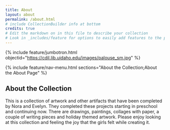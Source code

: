```yaml
---
title: About
layout: about
permalink: /about.html
# include CollectionBuilder info at bottom
credits: true
# Edit the markdown on in this file to describe your collection
# Look in _includes/feature for options to easily add features to the page
---
```


{% include feature/jumbotron.html objectid="https://cdil.lib.uidaho.edu/images/palouse_sm.jpg" %}

{% include feature/nav-menu.html sections="About the Collection;About the About Page" %}

## About the Collection
This is a collection of artwork and other artifacts that have been completed by Nora and Evelyn. They completed these projects starting in preschool and continuing now. There are drawings, paintings, collages with paper, a couple of writing pieces and holiday themed artwork. Please enjoy looking at this collection and feeling the joy that the girls felt while creating it. 





